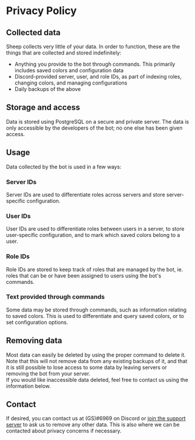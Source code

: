 # Privacy Policy
## Collected data
Sheep collects very little of your data. In order to function, these are the things that are collected and stored indefinitely:
- Anything you provide to the bot through commands. This primarily includes saved colors and configuration data
- Discord-provided server, user, and role IDs, as part of indexing roles, changing colors, and managing configurations
- Daily backups of the above

## Storage and access
Data is stored using PostgreSQL on a secure and private server. The data is only accessible by the developers of the bot; no one else has been given access.

## Usage
Data collected by the bot is used in a few ways:
### Server IDs
Server IDs are used to differentiate roles across servers and store server-specific configuration.

### User IDs
User IDs are used to differentiate roles between users in a server, to store user-specific configuration, and to mark which saved colors belong to a user.

### Role IDs
Role IDs are stored to keep track of roles that are managed by the bot, ie. roles that can be or have been assigned to users using the bot's commands.

### Text provided through commands
Some data may be stored through commands, such as information relating to saved colors. This is used to differentiate and query saved colors, or to set configuration options.

## Removing data
Most data can easily be deleted by using the proper command to delete it. Note that this will not remove data from any existing backups of it, and that it is still possible to lose access to some data by leaving servers or removing the bot from your server.  
If you would like inaccessible data deleted, feel free to contact us using the information below.

## Contact
If desired, you can contact us at (GS)#6969 on Discord or [join the support server](https://discord.gg/EvDmXGt) to ask us to remove any other data. This is also where we can be contacted about privacy concerns if necessary.
